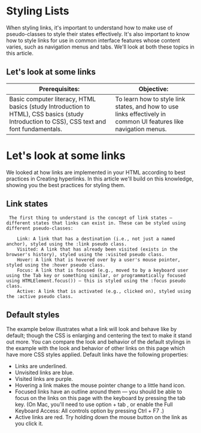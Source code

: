 # Styling Lists
 When styling links, it's important to understand how to make use of pseudo-classes to style their states effectively. It's also important to know how to style links for use in common interface features whose content varies, such as navigation menus and tabs. We'll look at both these topics in this article.

## Let's look at some links


| Prerequisites: | Objective: |
| -------------- | -------------- |
| Basic computer literacy, HTML basics (study Introduction to HTML), CSS basics (study Introduction to CSS), CSS text and font fundamentals. | To learn how to style link states, and how to use links effectively in common UI features like navigation menus. |

# Let's look at some links
We looked at how links are implemented in your HTML according to best practices in Creating hyperlinks. In this article we'll build on this knowledge, showing you the best practices for styling them.

## Link states
```
 The first thing to understand is the concept of link states — different states that links can exist in. These can be styled using different pseudo-classes:

    Link: A link that has a destination (i.e., not just a named anchor), styled using the :link pseudo class.
    Visited: A link that has already been visited (exists in the browser's history), styled using the :visited pseudo class.
    Hover: A link that is hovered over by a user's mouse pointer, styled using the :hover pseudo class.
    Focus: A link that is focused (e.g., moved to by a keyboard user using the Tab key or something similar, or programmatically focused using HTMLElement.focus()) — this is styled using the :focus pseudo class.
    Active: A link that is activated (e.g., clicked on), styled using the :active pseudo class.

```
## Default styles
The example below illustrates what a link will look and behave like by default; though the CSS is enlarging and centering the text to make it stand out more. You can compare the look and behavior of the default stylings in the example with the look and behavior of other links on this page which have more CSS styles applied. Default links have the following properties:
 - Links are underlined.   
 - Unvisited links are blue.
 - Visited links are purple.
 - Hovering a link makes the mouse pointer change to a little hand icon.
 - Focused links have an outline around them — you should be able to focus on the links on this page with the keyboard by pressing the tab key. (On Mac, you'll need to use option + tab , or enable the Full Keyboard Access: All controls option by pressing Ctrl + F7 .)
- Active links are red. Try holding down the mouse button on the link as you click it.